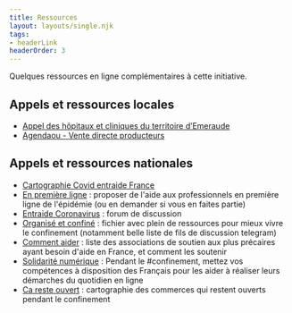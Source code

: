 ```yaml
---
title: Ressources
layout: layouts/single.njk
tags:
- headerLink
headerOrder: 3
---
```


Quelques ressources en ligne complémentaires à cette initiative.

## Appels et ressources locales

- [Appel des hôpitaux et cliniques du territoire d’Emeraude](http://www.le-cepr.com/appel-des-hopitaux-et-cliniques-du-territoire-demeraude/)
- [Agendaou - Vente directe producteurs](https://www.agendaou.fr/les-produits-en-vente-direct-185627.html)


## Appels et ressources nationales

- [Cartographie Covid entraide France](https://covidentraide.gogocarto.fr/annuaire?fbclid=IwAR0ZmiOuZZM-DsGLi6PImOfrq5lCvNxxn68_bn7vuAjLMu54iPRwcpt1Mdk#/fiche/Bretagne/3/@47.72,-2.19,7z?cat=all)
- [En première ligne](https://enpremiereligne.fr/) : proposer de l'aide aux professionnels en première ligne de l'épidémie (ou en demander si vous en faites partie)
- [Entraide Coronavirus](https://www.entraidecoronavirus.fr/) : forum de discussion
- [Organisé et confiné](https://codimd.co.tools/s/k-lDYy-wW?fbclid=IwAR2IUkDRVCrZ2IbYOeDvUzuSybec27XXzO5U5Xfz8wERlDYMNrIZiuXJRak#) : fichier avec plein de ressources pour mieux vivre le confinement (notamment belle liste de fils de discussion telegram)
- [Comment aider](https://commentaider.fr/) : liste des associations de soutien aux plus précaires ayant besoin d'aide en France, et comment les soutenir
- [Solidarité numérique](https://solidarite-numerique.fr/) : Pendant le #confinement, mettez vos compétences à disposition des Français pour les aider à réaliser leurs démarches du quotidien en ligne
- [Ca reste ouvert](https://www.caresteouvert.fr/@48.454467,-2.050053,15.71) : cartographie des commerces qui restent ouverts pendant le confinement